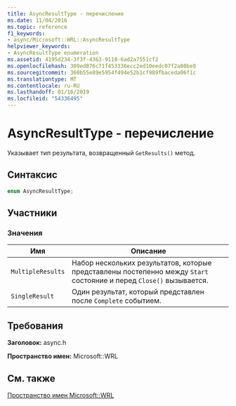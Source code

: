 ```yaml
---
title: AsyncResultType - перечисление
ms.date: 11/04/2016
ms.topic: reference
f1_keywords:
- async/Microsoft::WRL::AsyncResultType
helpviewer_keywords:
- AsyncResultType enumeration
ms.assetid: 4195d234-3f3f-4363-9118-6ad2a7551cf2
ms.openlocfilehash: 309ed876c71f453336ecc2ed10eedc07f2a80be8
ms.sourcegitcommit: 360b55e89e5954f494e52b1cf989fbaceda06f1c
ms.translationtype: MT
ms.contentlocale: ru-RU
ms.lasthandoff: 01/16/2019
ms.locfileid: "54336495"
---
```

# <a name="asyncresulttype-enumeration"></a>AsyncResultType - перечисление

Указывает тип результата, возвращенный `GetResults()` метод.

## <a name="syntax"></a>Синтаксис

```cpp
enum AsyncResultType;
```

## <a name="members"></a>Участники

### <a name="values"></a>Значения

|Имя|Описание|
|----------|-----------------|
|`MultipleResults`|Набор нескольких результатов, которые представлены постепенно между `Start` состояние и перед `Close()` вызывается.|
|`SingleResult`|Один результат, который представлен после `Complete` событием.|

## <a name="requirements"></a>Требования

**Заголовок:** async.h

**Пространство имен:** Microsoft::WRL

## <a name="see-also"></a>См. также

[Пространство имен Microsoft::WRL](microsoft-wrl-namespace.md)